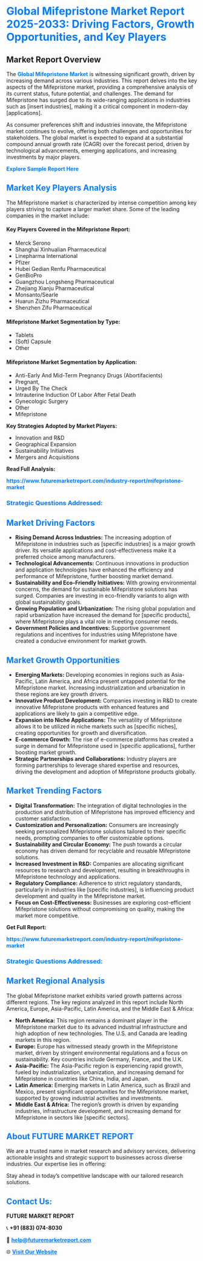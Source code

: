 <h1 style="color: #007BFF;">Global Mifepristone Market Report 2025-2033: Driving Factors, Growth Opportunities, and Key Players</h1>

<section id="overview">
<h2>Market Report Overview</h2>
<p>The <a href="https://www.futuremarketreport.com/industry-report/mifepristone-market" style="color: #007BFF; text-decoration: none;"><strong>Global Mifepristone Market</strong></a> is witnessing significant growth, driven by increasing demand across various industries. This report delves into the key aspects of the Mifepristone market, providing a comprehensive analysis of its current status, future potential, and challenges. The demand for Mifepristone has surged due to its wide-ranging applications in industries such as [insert industries], making it a critical component in modern-day [applications].</p>
<p>As consumer preferences shift and industries innovate, the Mifepristone market continues to evolve, offering both challenges and opportunities for stakeholders. The global market is expected to expand at a substantial compound annual growth rate (CAGR) over the forecast period, driven by technological advancements, emerging applications, and increasing investments by major players.</p>
</section>

<section id="overview">
<p><a href="https://www.futuremarketreport.com/request-sample/reportId=125442" style="color: #007BFF; text-decoration: none;"><strong>Explore Sample Report Here</strong></a></p>
</section>

<section id="key-players">
<h2 style="color: #007BFF;">Market Key Players Analysis</h2>
<p>The Mifepristone market is characterized by intense competition among key players striving to capture a larger market share. Some of the leading companies in the market include:</p>
<h4>Key Players Covered in the Mifepristone Report:</h4>
<ul><li>Merck Serono</li><li>Shanghai Xinhualian Pharmaceutical</li><li>Linepharma International</li><li>Pfizer</li><li>Hubei Gedian Renfu Pharmaceutical</li><li>GenBioPro</li><li>Guangzhou Longsheng Pharmaceutical</li><li>Zhejiang Xianju Pharmaceutical</li><li>Monsanto/Searle</li><li>Huarun Zizhu Pharmaceutical</li><li>Shenzhen Zifu Pharmaceutical</li></ul>
<h4>Mifepristone Market Segmentation by Type:</h4>
<ul><li>Tablets</li><li>(Soft) Capsule</li><li>Other</li></ul>

<h4>Mifepristone Market Segmentation by Application:</h4>
<ul><li>Anti-Early And Mid-Term Pregnancy Drugs (Abortifacients)</li><li>Pregnant,</li><li>Urged By The Check</li><li>Intrauterine Induction Of Labor After Fetal Death</li><li>Gynecologic Surgery</li><li>Other</li><li>Mifepristone</li></ul>
<p><strong>Key Strategies Adopted by Market Players:</strong></p>
<ul>
<li>Innovation and R&D</li>
<li>Geographical Expansion</li>
<li>Sustainability Initiatives</li>
<li>Mergers and Acquisitions</li>
</ul>
</section>

<section>
<p><strong>Read Full Analysis: </strong></p><a href="https://www.futuremarketreport.com/industry-report/mifepristone-market" style="color: #007BFF; text-decoration: none;"><strong>https://www.futuremarketreport.com/industry-report/mifepristone-market</strong></a>
<h3 style="color: #007BFF;">Strategic Questions Addressed:</h3>
</section>

<section id="driving-factors">
<h2 style="color: #007BFF;">Market Driving Factors</h2>
<ul>
<li><strong>Rising Demand Across Industries:</strong> The increasing adoption of Mifepristone in industries such as [specific industries] is a major growth driver. Its versatile applications and cost-effectiveness make it a preferred choice among manufacturers.</li>
<li><strong>Technological Advancements:</strong> Continuous innovations in production and application technologies have enhanced the efficiency and performance of Mifepristone, further boosting market demand.</li>
<li><strong>Sustainability and Eco-Friendly Initiatives:</strong> With growing environmental concerns, the demand for sustainable Mifepristone solutions has surged. Companies are investing in eco-friendly variants to align with global sustainability goals.</li>
<li><strong>Growing Population and Urbanization:</strong> The rising global population and rapid urbanization have increased the demand for [specific products], where Mifepristone plays a vital role in meeting consumer needs.</li>
<li><strong>Government Policies and Incentives:</strong> Supportive government regulations and incentives for industries using Mifepristone have created a conducive environment for market growth.</li>
</ul>
</section>

<section id="growth-opportunities">
<h2 style="color: #007BFF;">Market Growth Opportunities</h2>
<ul>
<li><strong>Emerging Markets:</strong> Developing economies in regions such as Asia-Pacific, Latin America, and Africa present untapped potential for the Mifepristone market. Increasing industrialization and urbanization in these regions are key growth drivers.</li>
<li><strong>Innovative Product Development:</strong> Companies investing in R&D to create innovative Mifepristone products with enhanced features and applications are likely to gain a competitive edge.</li>
<li><strong>Expansion into Niche Applications:</strong> The versatility of Mifepristone allows it to be utilized in niche markets such as [specific niches], creating opportunities for growth and diversification.</li>
<li><strong>E-commerce Growth:</strong> The rise of e-commerce platforms has created a surge in demand for Mifepristone used in [specific applications], further boosting market growth.</li>
<li><strong>Strategic Partnerships and Collaborations:</strong> Industry players are forming partnerships to leverage shared expertise and resources, driving the development and adoption of Mifepristone products globally.</li>
</ul>
</section>

<section id="trending-factors">
<h2 style="color: #007BFF;">Market Trending Factors</h2>
<ul>
<li><strong>Digital Transformation:</strong> The integration of digital technologies in the production and distribution of Mifepristone has improved efficiency and customer satisfaction.</li>
<li><strong>Customization and Personalization:</strong> Consumers are increasingly seeking personalized Mifepristone solutions tailored to their specific needs, prompting companies to offer customizable options.</li>
<li><strong>Sustainability and Circular Economy:</strong> The push towards a circular economy has driven demand for recyclable and reusable Mifepristone solutions.</li>
<li><strong>Increased Investment in R&D:</strong> Companies are allocating significant resources to research and development, resulting in breakthroughs in Mifepristone technology and applications.</li>
<li><strong>Regulatory Compliance:</strong> Adherence to strict regulatory standards, particularly in industries like [specific industries], is influencing product development and quality in the Mifepristone market.</li>
<li><strong>Focus on Cost-Effectiveness:</strong> Businesses are exploring cost-efficient Mifepristone solutions without compromising on quality, making the market more competitive.</li>
</ul>
</section>

<section>
<p><strong>Get Full Report: </strong></p><a href="https://www.futuremarketreport.com/industry-report/mifepristone-market" style="color: #007BFF; text-decoration: none;"><strong>https://www.futuremarketreport.com/industry-report/mifepristone-market</strong></a>
<h3 style="color: #007BFF;">Strategic Questions Addressed:</h3>
</section>


<section id="regional-analysis">
<h2 style="color: #007BFF;">Market Regional Analysis</h2>
<p>The global Mifepristone market exhibits varied growth patterns across different regions. The key regions analyzed in this report include North America, Europe, Asia-Pacific, Latin America, and the Middle East & Africa:</p>
<ul>
<li><strong>North America:</strong> This region remains a dominant player in the Mifepristone market due to its advanced industrial infrastructure and high adoption of new technologies. The U.S. and Canada are leading markets in this region.</li>
<li><strong>Europe:</strong> Europe has witnessed steady growth in the Mifepristone market, driven by stringent environmental regulations and a focus on sustainability. Key countries include Germany, France, and the U.K.</li>
<li><strong>Asia-Pacific:</strong> The Asia-Pacific region is experiencing rapid growth, fueled by industrialization, urbanization, and increasing demand for Mifepristone in countries like China, India, and Japan.</li>
<li><strong>Latin America:</strong> Emerging markets in Latin America, such as Brazil and Mexico, present significant opportunities for the Mifepristone market, supported by growing industrial activities and investments.</li>
<li><strong>Middle East & Africa:</strong> The region’s growth is driven by expanding industries, infrastructure development, and increasing demand for Mifepristone in sectors like [specific sectors].</li>
</ul>
</section>

<footer>
<h2 style="color: #007BFF;">About FUTURE MARKET REPORT</h2>
<p>We are a trusted name in market research and advisory services, delivering actionable insights and strategic support to businesses across diverse industries. Our expertise lies in offering:</p>

<p>Stay ahead in today’s competitive landscape with our tailored research solutions.</p>

<h2 style="color: #007BFF;">Contact Us:</h2>
<p><strong>FUTURE MARKET REPORT</strong></p>
<p>📞 <strong>+91 (883) 074-8030</strong></p>
<p>📧 <strong><a href="mailto:help@futuremarketreport.com" style="color: #007BFF;">help@futuremarketreport.com</a></strong></p>
<p>🌐 <strong><a href="https://www.futuremarketreport.com/" style="color: #007BFF;">Visit Our Website</a></strong></p>
</footer>